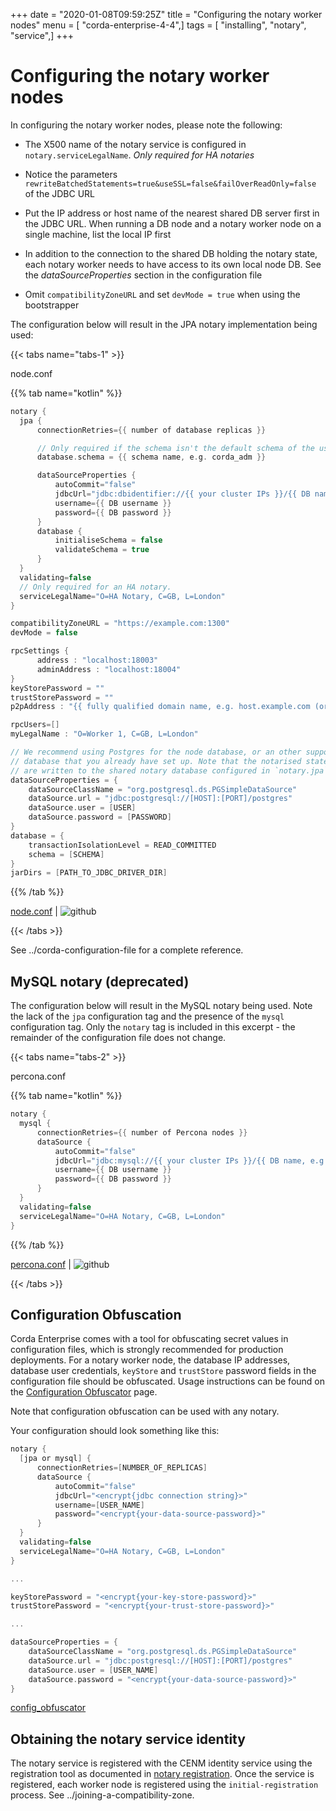 +++
date = "2020-01-08T09:59:25Z"
title = "Configuring the notary worker nodes"
menu = [ "corda-enterprise-4-4",]
tags = [ "installing", "notary", "service",]
+++


# Configuring the notary worker nodes

In configuring the notary worker nodes, please note the following:


* The X500 name of the notary service is configured in `notary.serviceLegalName`. *Only required for HA notaries*


* Notice the parameters `rewriteBatchedStatements=true&useSSL=false&failOverReadOnly=false`
                    of the JDBC URL


* Put the IP address or host name of the nearest shared DB server first in the JDBC
                    URL. When running a DB node and a notary worker node on a single machine, list the
                    local IP first


* In addition to the connection to the shared DB holding the notary state,
                    each notary worker needs to have access to its own local node DB. See the
                    *dataSourceProperties* section in the configuration file


* Omit `compatibilityZoneURL` and set `devMode = true` when using the bootstrapper


The configuration below will result in the JPA notary implementation being used:


{{< tabs name="tabs-1" >}}

node.conf

{{% tab name="kotlin" %}}
```kotlin
notary {
  jpa {
      connectionRetries={{ number of database replicas }}

      // Only required if the schema isn't the default schema of the user.
      database.schema = {{ schema name, e.g. corda_adm }}

      dataSourceProperties {
          autoCommit="false"
          jdbcUrl="jdbc:dbidentifier://{{ your cluster IPs }}/{{ DB name, e.g. corda }}"
          username={{ DB username }}
          password={{ DB password }}
      }
      database {
          initialiseSchema = false
          validateSchema = true
      }
  }
  validating=false
  // Only required for an HA notary.
  serviceLegalName="O=HA Notary, C=GB, L=London"
}

compatibilityZoneURL = "https://example.com:1300"
devMode = false

rpcSettings {
      address : "localhost:18003"
      adminAddress : "localhost:18004"
}
keyStorePassword = ""
trustStorePassword = ""
p2pAddress : "{{ fully qualified domain name, e.g. host.example.com (or localhost in development) }}:{{ P2P port }}"

rpcUsers=[]
myLegalName : "O=Worker 1, C=GB, L=London"

// We recommend using Postgres for the node database, or an other supported
// database that you already have set up. Note that the notarised states
// are written to the shared notary database configured in `notary.jpa`.
dataSourceProperties = {
    dataSourceClassName = "org.postgresql.ds.PGSimpleDataSource"
    dataSource.url = "jdbc:postgresql://[HOST]:[PORT]/postgres"
    dataSource.user = [USER]
    dataSource.password = [PASSWORD]
}
database = {
    transactionIsolationLevel = READ_COMMITTED
    schema = [SCHEMA]
}
jarDirs = [PATH_TO_JDBC_DRIVER_DIR]

```
{{% /tab %}}

[node.conf](https://github.com/corda/enterprise/blob/release/ent/4.4/docs/source/notary/resources/node.conf) | ![github](/images/svg/github.svg "github")

{{< /tabs >}}

See ../corda-configuration-file for a complete reference.


## MySQL notary (deprecated)

The configuration below will result in the MySQL notary being used. Note the lack of
                the `jpa` configuration tag and the presence of the `mysql` configuration tag. Only the
                `notary` tag is included in this excerpt - the remainder of the configuration file does not
                change.


{{< tabs name="tabs-2" >}}

percona.conf

{{% tab name="kotlin" %}}
```kotlin
notary {
  mysql {
      connectionRetries={{ number of Percona nodes }}
      dataSource {
          autoCommit="false"
          jdbcUrl="jdbc:mysql://{{ your cluster IPs }}/{{ DB name, e.g. corda }}?rewriteBatchedStatements=true&useSSL=false&failOverReadOnly=false"
          username={{ DB username }}
          password={{ DB password }}
      }
  }
  validating=false
  serviceLegalName="O=HA Notary, C=GB, L=London"
}
```
{{% /tab %}}

[percona.conf](https://github.com/corda/enterprise/blob/release/ent/4.4/docs/source/notary/resources/percona.conf) | ![github](/images/svg/github.svg "github")

{{< /tabs >}}


## Configuration Obfuscation

Corda Enterprise comes with a tool for obfuscating secret values in configuration files, which is strongly recommended for production deployments.
                For a notary worker node, the database IP addresses, database user credentials, `keyStore` and `trustStore` password fields in
                the configuration file should be obfuscated. Usage instructions can be found on the [Configuration Obfuscator](../tools-config-obfuscator.md) page.

Note that configuration obfuscation can be used with any notary.

Your configuration should look something like this:

```kotlin
notary {
  [jpa or mysql] {
      connectionRetries=[NUMBER_OF_REPLICAS]
      dataSource {
          autoCommit="false"
          jdbcUrl="<encrypt{jdbc connection string}>"
          username=[USER_NAME]
          password="<encrypt{your-data-source-password}>"
      }
  }
  validating=false
  serviceLegalName="O=HA Notary, C=GB, L=London"
}

...

keyStorePassword = "<encrypt{your-key-store-password}>"
trustStorePassword = "<encrypt{your-trust-store-password}>"

...

dataSourceProperties = {
    dataSourceClassName = "org.postgresql.ds.PGSimpleDataSource"
    dataSource.url = "jdbc:postgresql://[HOST]:[PORT]/postgres"
    dataSource.user = [USER_NAME]
    dataSource.password = "<encrypt{your-data-source-password}>"
}
```
[config_obfuscator](https://github.com/corda/enterprise/blob/release/ent/4.4/docs/source/notary/resources/config_obfuscator)
## Obtaining the notary service identity

The notary service is registered with the CENM identity service using the registration tool as documented in [notary registration](../ha-utilities.md#notary-reg-tool).
                Once the service is registered, each worker node is registered using the `initial-registration` process. See ../joining-a-compatibility-zone.


